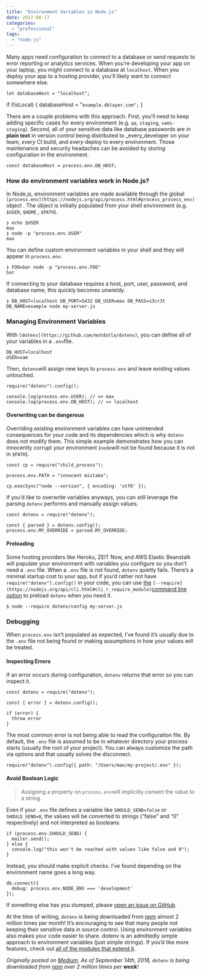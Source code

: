 ```yaml
---
title: "Environment Variables in Node.js"
date: 2017-08-17
categories: 
  - "professional"
tags: 
  - "node-js"
---
```


Many apps need configuration to connect to a database or send requests to error reporting or analytics services. When you’re developing your app on your laptop, you might connect to a database at `localhost`. When you deploy your app to a hosting provider, you’ll likely want to connect somewhere else.<!--more-->

```
let databaseHost = "localhost";
```

if (!isLocal) {
  databaseHost = "`example.dblayer.com";`
}

There are a couple problems with this approach. First, you’ll need to keep adding specific cases for every environment (e.g. `qa`, `staging`, `sams-staging`). Second, all of your sensitive data like database passwords are in **plain text** in version control being distributed to _every_developer on your team, _every_ CI build, and _every_ deploy to every environment. Those maintenance and security headaches can be avoided by storing configuration in the environment.

```
const databaseHost = process.env.DB_HOST;
```

### How do environment variables work in Node.js?

In Node.js, environment variables are made available through the global `[process.env](https://nodejs.org/api/process.html#process_process_env)` object . The object is initially populated from your shell environment (e.g. `$USER`, `$HOME` , `$PATH`).

```
❯ echo $USER  
max
❯ node -p "process.env.USER"              
max
```

You can define custom environment variables in your shell and they will appear in `process.env`.

```
❯ FOO=bar node -p "process.env.FOO"
bar
```

If connecting to your database requires a host, port, user, password, and database name, this quickly becomes unwieldy.

```
❯ DB_HOST=localhost DB_PORT=5432 DB_USER=max DB_PASS=s3cr3t DB_NAME=example node my-server.js
```

### Managing Environment Variables

With `[dotenv](https://github.com/motdotla/dotenv)`, you can define all of your variables in a `.env`file.

```
DB_HOST=localhost
USER=sam
```

Then, `dotenv`will assign new keys to `process.env` and leave existing values untouched.

```
require("dotenv").config();
```

```
console.log(process.env.USER); // => max
console.log(process.env.DB_HOST); // => localhost
```

#### Overwriting can be dangerous

Overriding existing environment variables can have unintended consequences for your code and its dependencies which is why `dotenv` does not modify them. This simple example demonstrates how you can innocently corrupt your environment (`node`will not be found because it is not in `$PATH`).

```
const cp = require("child_process");
```

```
process.env.PATH = "innocent mistake";
```

```
cp.execSync("node --version", { encoding: 'utf8' });
```

If you’d like to overwrite variables anyways, you can still leverage the parsing `dotenv` performs and manually assign values.

```
const dotenv = require("dotenv");
```

```
const { parsed } = dotenv.config();
process.env.MY_OVERRIDE = parsed.MY_OVERRIDE;
```

#### Preloading

Some hosting providers like Heroku, ZEIT Now, and AWS Elastic Beanstalk will populate your environment with variables you configure so you don’t need a `.env` file. When a `.env` file is not found, `dotenv` quietly fails. There’s a minimal startup cost to your app, but if you’d rather not have `require("dotenv").config()` in your code, you can use [the](https://nodejs.org/api/cli.html#cli_r_require_module) `[--require](https://nodejs.org/api/cli.html#cli_r_require_module)`[command line option](https://nodejs.org/api/cli.html#cli_r_require_module) to preload `dotenv` when you need it.

```
$ node --require dotenv/config my-server.js
```

### Debugging

When `process.env` isn’t populated as expected, I’ve found it’s usually due to the `.env` file not being found or making assumptions in how your values will be treated.

#### Inspecting Errors

If an error occurs during configuration, `dotenv` returns that error so you can inspect it.

```
const dotenv = require("dotenv");
```

```
const { error } = dotenv.config();
```

```
if (error) {
  throw error
}
```

The most common error is not being able to read the configuration file. By default, the `.env` file is assumed to be in whatever directory your process starts (usually the root of your project). You can always customize the path via options and that usually solves the disconnect.

```
require("dotenv").config({ path: "/Users/max/my-project/.env" });
```

#### Avoid Boolean Logic

> Assigning a property on `process.env`will implicitly convert the value to a string.

Even if your `.env` file defines a variable like `SHOULD_SEND=false` or `SHOULD_SEND=0`, the values will be converted to strings (“false” and “0” respectively) and not interpreted as booleans.

```
if (process.env.SHOULD_SEND) {
  mailer.send();
} else {
  console.log("this won't be reached with values like false and 0");
}
```

Instead, you should make explicit checks. I’ve found depending on the environment name goes a long way.

```
db.connect({
  debug: process.env.NODE_ENV === 'development'
});
```

If something else has you stumped, please [open an issue on GitHub](https://github.com/motdotla/dotenv/issues/new).

At the time of writing, `dotenv` is being downloaded from [npm](https://www.npmjs.com/package/dotenv) almost 2 million times per month! It’s encouraging to see that many people not keeping their sensitive data in source control. Using environment variables also makes your code easier to share. dotenv is an admittedly simple approach to environment variables (just simple strings). If you’d like more features, check out [all of the modules that extend it](https://www.npmjs.com/browse/keyword/dotenv).

_Originally posted on [Medium](https://medium.com/@maxbeatty/environment-variables-in-node-js-28e951631801). As of September 14th, 2018, `dotenv` is being downloaded from [npm](https://www.npmjs.com/package/dotenv) over 2 million times per **week**!_
